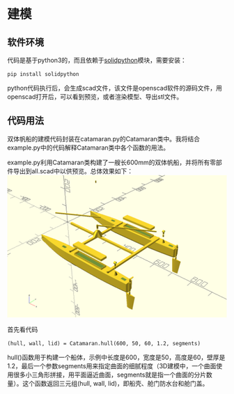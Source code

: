 # 建模

## 软件环境

代码是基于python3的，而且依赖于[solidpython](https://github.com/SolidCode/SolidPython)模块，需要安装：
```
pip install solidpython
```
python代码执行后，会生成scad文件，该文件是openscad软件的源码文件，用openscad打开后，可以看到预览，或者渲染模型、导出stl文件。

## 代码用法

双体帆船的建模代码封装在catamaran.py的Catamaran类中。我将结合example.py中的代码解释Catamaran类中各个函数的用法。

example.py利用Catamaran类构建了一艘长600mm的双体帆船，并将所有零部件导出到all.scad中以供预览。总体效果如下：
![](../images/modeling-example.png)

首先看代码
```
(hull, wall, lid) = Catamaran.hull(600, 50, 60, 1.2, segments)
```
hull()函数用于构建一个船体，示例中长度是600，宽度是50，高度是60，壁厚是1.2，最后一个参数segments用来指定曲面的细腻程度（3D建模中，一个曲面使用很多小三角形拼接，用平面逼近曲面，segments就是指一个曲面的分片数量）。这个函数返回三元组(hull, wall, lid)，即船壳、舱门防水台和舱门盖。
